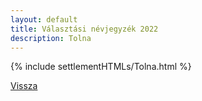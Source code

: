 ```yaml
---
layout: default
title: Választási névjegyzék 2022
description: Tolna
---
```


{% include settlementHTMLs/Tolna.html %}

[Vissza](./)
